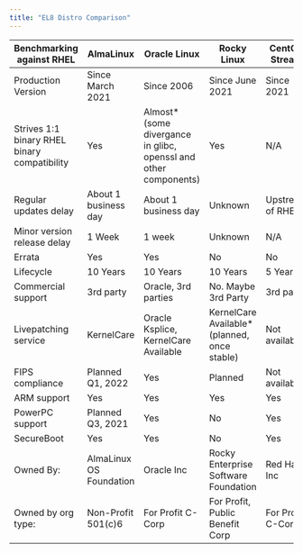 ```yaml
---
title: "EL8 Distro Comparison"
---
```


| Benchmarking against RHEL                  | AlmaLinux                | Oracle Linux                                   | Rocky Linux                                 | CentOS Stream     | CentOS Linux      |
| -------------------------------------------|--------------------------|------------------------------------------------|-------------------------------------------- |-------------------|------------------:|
|Production Version                          | Since March 2021         | Since 2006                                     | Since June 2021                          | Since 2021        | Since 2004        |
|Strives 1:1 binary RHEL binary compatibility| Yes                      | Almost*<br/>(some divergance in glibc, openssl and other components)                      | Yes                                         | N/A               | Yes               |
|Regular updates delay                       | About 1 business day     | About 1 business day                           | Unknown                                     | Upstream of RHEL  | Going to EOL      |
|Minor version release delay                 | 1 Week                   | 1 week                                         | Unknown                                      | N/A               | Going to EOL      |
|Errata                                      | Yes                      | Yes                                            | No                                          | No                | No                |
|Lifecycle                                   | 10 Years                 | 10 Years                                       | 10 Years                                    | 5 Years           | 5 year            |
|Commercial support                          | 3rd party                | Oracle, 3rd parties                            | No. Maybe 3rd Party                         | 3rd party         | 3rd party         |
|Livepatching service                        | KernelCare               | Oracle Ksplice, KernelCare Available           | KernelCare Available*<br/>(planned, once stable)                      | Not available     | KernelCare, Kpatch |
|FIPS compliance                             | Planned Q1, 2022         | Yes                                            | Planned                                     | Not available     | FIPS 140-2        |
|ARM support                                 | Yes                      | Yes                                            | Yes                                        | Yes               | Yes               |
|PowerPC support                             | Planned Q3, 2021         | Yes                                            | No                                          | Yes               | Yes               |
|SecureBoot                                  | Yes                      | Yes                                            | No                                          | Yes               | Yes               |
|Owned By:                                   | AlmaLinux OS Foundation  | Oracle Inc                                     | Rocky Enterprise Software Foundation        | Red Hat Inc       | Red Hat Inc       |
|Owned by org type:                          | Non-Profit 501(c)6       | For Profit C-Corp                              | For Profit, Public Benefit Corp             | For Profit C-Corp | For Profit C-Corp |
